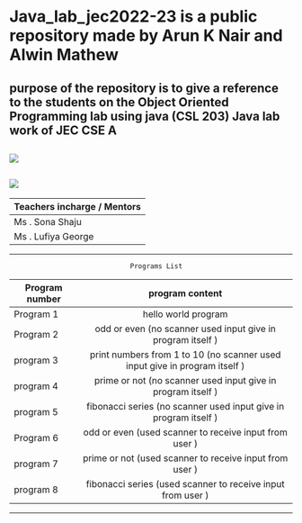 # Java_lab_jec2022-23 is a public repository made by Arun K Nair and Alwin Mathew 
purpose of the repository is to give a reference to the students on the Object Oriented Programming lab using java (CSL 203)
Java lab work of JEC CSE A 
--
[![](https://img.shields.io/badge/Programs%20by-Arun%20K%20Nair-orange)](mailto:arunknair.cse21@jecc.ac.in)
--
[![](https://img.shields.io/badge/Programs%20by-Alwin%20Mathew-white)](mailto:alwinmathew.cse21@jecc.ac.in)
--
       

|Teachers incharge / Mentors   |
|------------------------------|
|Ms . Sona Shaju               |
|Ms . Lufiya George            |
_________________________________________________________________________________________________________________________
                                  Programs List

| Program number    | program content |
| -------------|:-------------------------------------------------------------------------:|
| Program 1    |hello world program                                                        |
| Program 2    | odd or even (no scanner used input give in program itself )               |
| program 3    | print numbers from 1 to 10 (no scanner used input give in program itself )|
| program 4    | prime or not (no scanner used input give in program itself )              |
| program 5    | fibonacci series (no scanner used input give in program itself )          |
| Program 6    | odd or even (used scanner to receive input from user )                    |
| program 7    | prime or not (used scanner to receive input from user )                   | 
| program 8    | fibonacci series (used scanner to receive input from user )               |
--------------------------------------------------------------------------------------------
